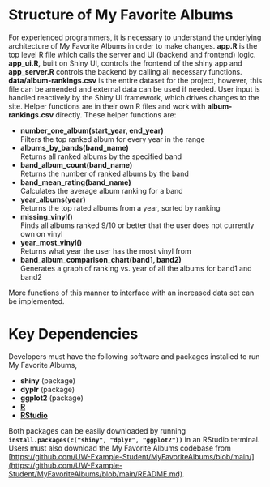 # Structure of My Favorite Albums

For experienced programmers, it is necessary to understand the underlying architecture of My Favorite Albums in order to make changes. **app.R** is the top level R file which calls the server and UI (backend and frontend) logic. **app\_ui.R,** built on Shiny UI, controls the frontend of the shiny app and **app\_server.R** controls the backend by calling all necessary functions. **data/album-rankings.csv** is the entire dataset for the project, however, this file can be amended and external data can be used if needed. User input is handled reactively by the Shiny UI framework, which drives changes to the site. Helper functions are in their own R files and work with **album-rankings.csv** directly. These helper functions are:

* **number\_one\_album(start\_year, end\_year)**  
  Filters the top ranked album for every year in the range  
* **albums\_by\_bands(band\_name)**  
  Returns all ranked albums by the specified band  
* **band\_album\_count(band\_name)**  
  Returns the number of ranked albums by the band  
* **band\_mean\_rating(band\_name)**  
  Calculates the average album ranking for a band  
* **year\_albums(year)**  
  Returns the top rated albums from a year, sorted by ranking  
* **missing\_vinyl()**  
  Finds all albums ranked 9/10 or better that the user does not currently own on vinyl  
* **year\_most\_vinyl()**  
  Returns what year the user has the most vinyl from  
* **band\_album\_comparison\_chart(band1, band2)**  
  Generates a graph of ranking vs. year of all the albums for band1 and band2

More functions of this manner to interface with an increased data set can be implemented.

# Key Dependencies 

Developers must have the following software and packages installed to run My Favorite Albums,

* **shiny** (package)  
* **dyplr** (package)  
* **ggplot2** (package)  
* [**R**](https://cran.r-project.org)  
* [**RStudio**](https://posit.co/download/rstudio-desktop)

Both packages can be easily downloaded by running **`install.packages(c("shiny", "dplyr", "ggplot2"))`** in an RStudio terminal. Users must also download the My Favorite Albums codebase from [https://github.com/UW-Example-Student/MyFavoriteAlbums/blob/main/](https://github.com/UW-Example-Student/MyFavoriteAlbums/blob/main/README.md). 
